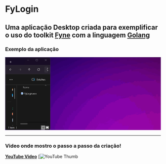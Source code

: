 # FyLogin

## Uma aplicação Desktop criada para exemplificar o uso do toolkit [Fyne](https://Fyne.io) com a linguagem [Golang](https://go.dev)

### Exemplo da aplicação
![example](./assets/fyloginex.gif)

___

### Video onde mostro o passo a passo da criação!
[**YouTube Video**](https://youtu.be/VkqCIIPLY24)
[![[YouTube Thumb](./assets/thumb.png)](https://youtu.be/VkqCIIPLY24)